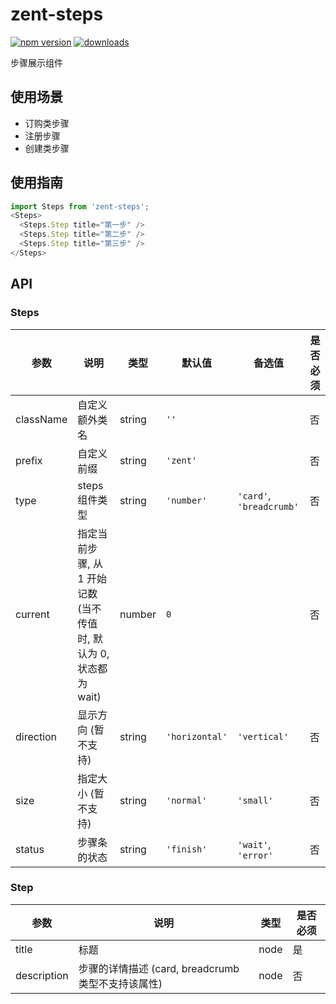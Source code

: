 # zent-steps

[![npm version](https://img.shields.io/npm/v/zent-steps.svg?style=flat)](https://www.npmjs.com/package/zent-steps) [![downloads](https://img.shields.io/npm/dt/zent-steps.svg)](https://www.npmjs.com/package/zent-steps)

步骤展示组件

## 使用场景

-   订购类步骤
-   注册步骤
-   创建类步骤

## 使用指南

```javascript
import Steps from 'zent-steps';
<Steps>
  <Steps.Step title="第一步" />
  <Steps.Step title="第二步" />
  <Steps.Step title="第三步" />
</Steps>
```

## API

### Steps

| 参数        | 说明                                         | 类型     | 默认值            | 备选值                       | 是否必须 |
| --------- | ------------------------------------------ | ------ | -------------- | ------------------------- | ---- |
| className | 自定义额外类名                                    | string | `''`           |                           | 否    |
| prefix    | 自定义前缀                                      | string | `'zent'`       |                           | 否    |
| type      | steps组件类型                                  | string | `'number'`     | `'card'`,  `'breadcrumb'` | 否    |
| current   | 指定当前步骤, 从 1 开始记数 (当不传值时, 默认为 0, 状态都为 wait) | number | `0`            |                           | 否    |
| direction | 显示方向 (暂不支持)                                | string | `'horizontal'` | `'vertical'`              | 否    |
| size      | 指定大小 (暂不支持)                                | string | `'normal'`     | `'small'`                 | 否    |
| status    | 步骤条的状态                                     | string | `'finish'`     | `'wait'`, `'error'`       | 否    |

### Step

| 参数          | 说明                                  | 类型   | 是否必须 |
| ----------- | ----------------------------------- | ---- | ---- |
| title       | 标题                                  | node | 是    |
| description | 步骤的详情描述 (card, breadcrumb 类型不支持该属性) | node | 否    |
